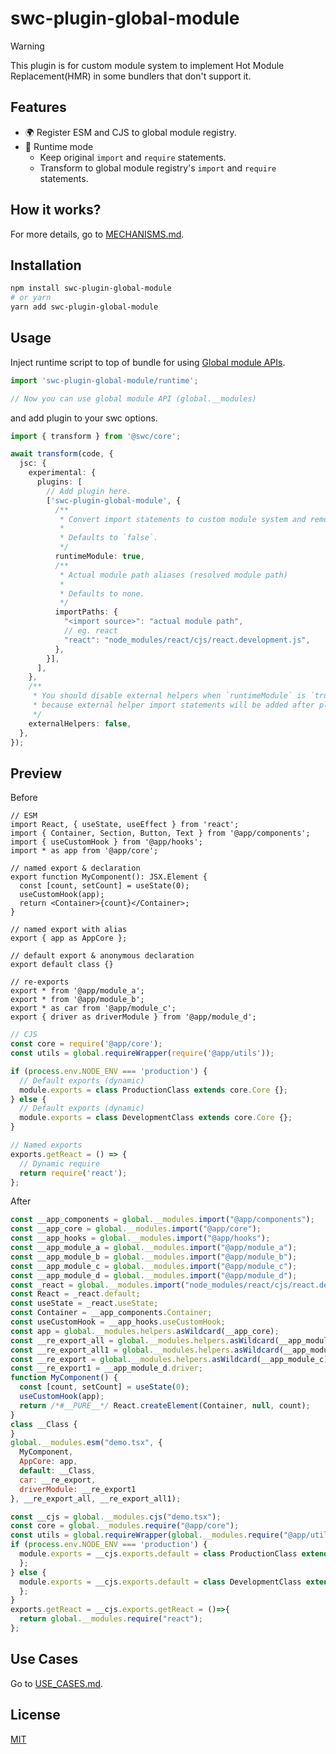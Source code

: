 # swc-plugin-global-module

> [!WARNING]
> This plugin is for custom module system to implement Hot Module Replacement(HMR) in some bundlers that don't support it.

## Features

- 🌍 Register ESM and CJS to global module registry.
- 🏃 Runtime mode
  - Keep original `import` and `require` statements.
  - Transform to global module registry's `import` and `require` statements.

## How it works?

For more details, go to [MECHANISMS.md](MECHANISMS.md).

## Installation

```bash
npm install swc-plugin-global-module
# or yarn
yarn add swc-plugin-global-module
```

## Usage

Inject runtime script to top of bundle for using [Global module APIs](./runtime/types.ts).

```ts
import 'swc-plugin-global-module/runtime';

// Now you can use global module API (global.__modules)
```

and add plugin to your swc options.

```ts
import { transform } from '@swc/core';

await transform(code, {
  jsc: {
    experimental: {
      plugins: [
        // Add plugin here.
        ['swc-plugin-global-module', {
          /**
           * Convert import statements to custom module system and remove export statements.
           *
           * Defaults to `false`.
           */
          runtimeModule: true,
          /**
           * Actual module path aliases (resolved module path)
           *
           * Defaults to none.
           */
          importPaths: {
            "<import source>": "actual module path",
            // eg. react
            "react": "node_modules/react/cjs/react.development.js",
          },
        }],
      ],
    },
    /**
     * You should disable external helpers when `runtimeModule` is `true`
     * because external helper import statements will be added after plugin transformation.
     */
    externalHelpers: false,
  },
});
```

## Preview

Before

```tsx
// ESM
import React, { useState, useEffect } from 'react';
import { Container, Section, Button, Text } from '@app/components';
import { useCustomHook } from '@app/hooks';
import * as app from '@app/core';

// named export & declaration
export function MyComponent(): JSX.Element {
  const [count, setCount] = useState(0);
  useCustomHook(app);
  return <Container>{count}</Container>;
}

// named export with alias
export { app as AppCore };

// default export & anonymous declaration
export default class {}

// re-exports
export * from '@app/module_a';
export * from '@app/module_b';
export * as car from '@app/module_c';
export { driver as driverModule } from '@app/module_d';
```

```js
// CJS
const core = require('@app/core');
const utils = global.requireWrapper(require('@app/utils'));

if (process.env.NODE_ENV === 'production') {
  // Default exports (dynamic)
  module.exports = class ProductionClass extends core.Core {};
} else {
  // Default exports (dynamic)
  module.exports = class DevelopmentClass extends core.Core {};
}

// Named exports
exports.getReact = () => {
  // Dynamic require
  return require('react');
};
```

After

```js
const __app_components = global.__modules.import("@app/components");
const __app_core = global.__modules.import("@app/core");
const __app_hooks = global.__modules.import("@app/hooks");
const __app_module_a = global.__modules.import("@app/module_a");
const __app_module_b = global.__modules.import("@app/module_b");
const __app_module_c = global.__modules.import("@app/module_c");
const __app_module_d = global.__modules.import("@app/module_d");
const _react = global.__modules.import("node_modules/react/cjs/react.development.js");
const React = _react.default;
const useState = _react.useState;
const Container = __app_components.Container;
const useCustomHook = __app_hooks.useCustomHook;
const app = global.__modules.helpers.asWildcard(__app_core);
const __re_export_all = global.__modules.helpers.asWildcard(__app_module_a);
const __re_export_all1 = global.__modules.helpers.asWildcard(__app_module_b);
const __re_export = global.__modules.helpers.asWildcard(__app_module_c);
const __re_export1 = __app_module_d.driver;
function MyComponent() {
  const [count, setCount] = useState(0);
  useCustomHook(app);
  return /*#__PURE__*/ React.createElement(Container, null, count);
}
class __Class {
}
global.__modules.esm("demo.tsx", {
  MyComponent,
  AppCore: app,
  default: __Class,
  car: __re_export,
  driverModule: __re_export1
}, __re_export_all, __re_export_all1);
```

```js
const __cjs = global.__modules.cjs("demo.tsx");
const core = global.__modules.require("@app/core");
const utils = global.requireWrapper(global.__modules.require("@app/utils"));
if (process.env.NODE_ENV === 'production') {
  module.exports = __cjs.exports.default = class ProductionClass extends core.Core {
  };
} else {
  module.exports = __cjs.exports.default = class DevelopmentClass extends core.Core {
  };
}
exports.getReact = __cjs.exports.getReact = ()=>{
  return global.__modules.require("react");
};
```

## Use Cases

Go to [USE_CASES.md](./USE_CASES.md).

## License

[MIT](./LICENSE)
